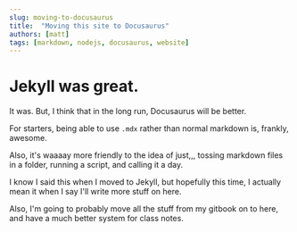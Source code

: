 ```yaml
---
slug: moving-to-docusaurus
title:  "Moving this site to Docusaurus"
authors: [matt]
tags: [markdown, nodejs, docusaurus, website]
---
```

# Jekyll was great.
It was. But, I think that in the long run, Docusaurus will be better.

For starters, being able to use `.mdx` rather than normal markdown is, frankly, awesome.

Also, it's waaaay more friendly to the idea of just,,, tossing markdown files in a folder, running a script, and calling it a day.

I know I said this when I moved to Jekyll, but hopefully this time, I actually mean it when I say I'll write more stuff on here.

Also, I'm going to probably move all the stuff from my gitbook on to here, and have a much better system for class notes.